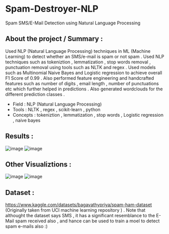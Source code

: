# Spam-Destroyer-NLP
Spam SMS/E-Mail Detection using Natural Language Processing 

## About the project / Summary :

Used NLP (Natural Language Processing) techniques in ML (Machine Learning) to detect whether an SMS/e-mail is spam or not spam . Used NLP techniques such as tokeniztion , lemmatization , stop words removal , punctuation removal using tools such as NLTK and regex . Used models such as Multinomial Naive Bayes and Logistic regression to achieve overall F1 Score of 0.99 .  Also performed feature engineering and handcrafted features such as number of digits , email length , number of punctuations etc which further helped in predictions . Also generated wordclouds for the different prediction classes . 

* Field : NLP (Natural Language Processing) 
* Tools : NLTK , regex , scikit-learn , python 
* Concepts : tokeniztion , lemmatization , stop words , Logistic regression , naive bayes 

## Results :

![image](https://github.com/ayush-agarwal-0502/Spam-Destroyer-NLP/assets/86561124/6082381c-6dc8-4850-bc10-b8b47446e619)
![image](https://github.com/ayush-agarwal-0502/Spam-Destroyer-NLP/assets/86561124/51ab122b-a01f-448e-92bd-84def8a46089)

## Other Visualiztions :

![image](https://github.com/ayush-agarwal-0502/Spam-Destroyer-NLP/assets/86561124/cfb46916-6d51-4619-b8c5-b19f1ce4945c)
![image](https://github.com/ayush-agarwal-0502/Spam-Destroyer-NLP/assets/86561124/8094a766-f6eb-4517-b150-106fa6a86a26)

## Dataset :

https://www.kaggle.com/datasets/bagavathypriya/spam-ham-dataset (Originally taken from UCI machine learning repository ) . Note that althought the dataset says SMS , it has a significant resemblance to the E-Mail spam received also , and hance can be used to train a moel to detect spam e-mails also :) 
